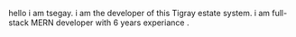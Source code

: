 hello i am tsegay. i am the developer of this Tigray estate system. i am full-stack MERN developer with 6 years experiance .


